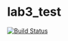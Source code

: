 # lab3_test
[![Build Status](https://travis-ci.org/ahmetakdeve/lab3_test.svg?branch=master)](https://travis-ci.org/ahmetakdeve/lab3_test)
